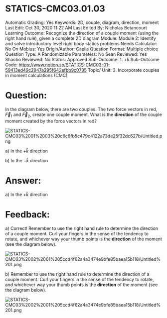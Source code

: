 # STATICS-CMC03.01.03

Automatic Grading: Yes
Keywords: 2D, couple, diagram, direction, moment
Last Edit: Oct 30, 2020 11:22 AM
Last Edited By: Nicholas Betancourt
Learning Outcome: Recognize the direction of a couple moment (using the right hand rule), given a complete 2D diagram
Module: Module 2: Identify and solve introductory level rigid body statics problems
Needs Calculator: No
On Mobius: Yes
Origin/Author: Caelia
Question Format: Multiple choice
Question Type: A
Randomizable Parameters: No
Sean Reviewed: Yes
Shaobo Reviewed: No
Status: Approved
Sub-Outcome: 1. +k
Sub-Outcome Code: https://www.notion.so/STATICS-CMC03-01-59413ed49c2847a295f642efbb9c0735
Topic/ Unit: 3. Incorporate couples in moment calculations (CMC)

# Question:

In the diagram below, there are two couples. The two force vectors in red, $\overrightarrow{F}_1$ and $\overrightarrow{F}_2$, create one couple moment.  What is the **direction** of the couple moment created by the force vectors in red?

![STATICS-CMC03%2001%2003%20c6c6fb5c479c4122a73de25f32dc627b/Untitled.png](STATICS-CMC03%2001%2003%20c6c6fb5c479c4122a73de25f32dc627b/Untitled.png)

a) In the $+\hat{k}$ direction

b) In the $-\hat{k}$ direction

# Answer:

a) In the $+\hat{k}$ direction

# Feedback:

a) Correct! Remember to use the right hand rule to determine the direction of a couple moment. Curl your fingers in the sense of the tendency to rotate, and whichever way your thumb points is the **direction** of the moment (see the diagram below). 

![STATICS-CMC03%2002%2001%205ccd4f62a4a3474e9bfe85baea15b118/Untitled%201.png](STATICS-CMC03%2002%2001%205ccd4f62a4a3474e9bfe85baea15b118/Untitled%201.png)

b) Remember to use the right hand rule to determine the direction of a couple moment. Curl your fingers in the sense of the tendency to rotate, and whichever way your thumb points is the **direction** of the moment (see the diagram below). 

![STATICS-CMC03%2002%2001%205ccd4f62a4a3474e9bfe85baea15b118/Untitled%201.png](STATICS-CMC03%2002%2001%205ccd4f62a4a3474e9bfe85baea15b118/Untitled%201.png)